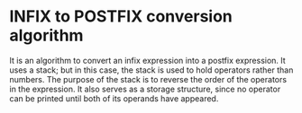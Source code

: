 # INFIX to POSTFIX conversion algorithm
It is an algorithm to convert an infix expression into a postfix expression. It uses a stack; but in this case, the stack is used to 
hold operators rather than numbers. The purpose of the stack is to reverse the order of the operators in the expression. It also serves 
as a storage structure, since no operator can be printed until both of its operands have appeared.

